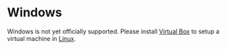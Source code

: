 # Windows

Windows is not yet officially supported. Please install [Virtual Box](https://www.virtualbox.org/) to setup a virtual machine in [Linux](prerequisites.md).

